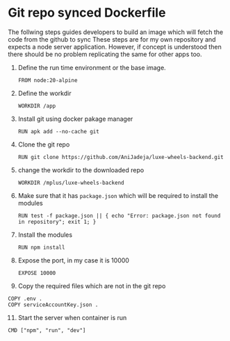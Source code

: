 # Git repo synced Dockerfile

The follwing steps guides developers to build an image which will fetch the code from the github to sync
These steps are for my  own  repository  and expects a  node server  application. However, if concept is 
understood then there should be no problem replicating the same for other apps too.

1. Define the run time environment or the base image.
   
   ```
   FROM node:20-alpine
   ```
   
3. Define the workdir
   
   ```
   WORKDIR /app
   ```
   
4. Install git using docker pakage manager
   
   ```
   RUN apk add --no-cache git
   ```
   
5. Clone the git repo
   
   ```
   RUN git clone https://github.com/AniJadeja/luxe-wheels-backend.git 
   ```
   
6. change the workdir to the downloaded repo
   
   ```
   WORKDIR /mplus/luxe-wheels-backend
   ```

7. Make sure that it has `package.json` which will be required to install the modules
   
   ```
   RUN test -f package.json || { echo "Error: package.json not found in repository"; exit 1; }
   ```

8. Install the modules
   
   ```
   RUN npm install
   ```

9. Expose the port, in my case it is 10000
   
   ```
   EXPOSE 10000
   ```

10. Copy the required files which are not in the git repo
    
   ```
   COPY .env .
   COPY serviceAccountKey.json .
   ```
   
11. Start the server when container is run
    
   ```
   CMD ["npm", "run", "dev"]
   ```  
